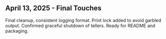 ## April 13, 2025 - Final Touches
Final cleanup, consistent logging format. Print lock added to avoid garbled output. Confirmed graceful shutdown of tellers. Ready for README and packaging.